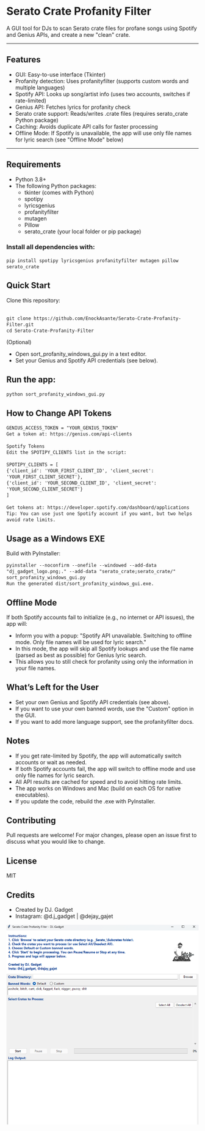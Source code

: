 # Serato Crate Profanity Filter

A GUI tool for DJs to scan Serato crate files for profane songs using Spotify and Genius APIs, and create a new "clean" crate.

---

## Features

- GUI: Easy-to-use interface (Tkinter)
- Profanity detection: Uses profanityfilter (supports custom words and multiple languages)
- Spotify API: Looks up song/artist info (uses two accounts, switches if rate-limited)
- Genius API: Fetches lyrics for profanity check
- Serato crate support: Reads/writes .crate files (requires serato_crate Python package)
- Caching: Avoids duplicate API calls for faster processing
- Offline Mode: If Spotify is unavailable, the app will use only file names for lyric search (see "Offline Mode" below)

---

## Requirements

- Python 3.8+
- The following Python packages:
  - tkinter (comes with Python)
  - spotipy
  - lyricsgenius
  - profanityfilter
  - mutagen
  - Pillow
  - serato_crate (your local folder or pip package)

### Install all dependencies with:
```shell
pip install spotipy lyricsgenius profanityfilter mutagen pillow serato_crate
```


## Quick Start
Clone this repository:
```shell

git clone https://github.com/EnockAsante/Serato-Crate-Profanity-Filter.git
cd Serato-Crate-Profanity-Filter

```

(Optional)
- Open sort_profanity_windows_gui.py in a text editor.
- Set your Genius and Spotify API credentials (see below).

## Run the app:
```shell
python sort_profanity_windows_gui.py
```



## How to Change API Tokens
```
GENIUS_ACCESS_TOKEN = "YOUR_GENIUS_TOKEN"
Get a token at: https://genius.com/api-clients

Spotify Tokens
Edit the SPOTIPY_CLIENTS list in the script:

SPOTIPY_CLIENTS = [
{'client_id': 'YOUR_FIRST_CLIENT_ID', 'client_secret': 'YOUR_FIRST_CLIENT_SECRET'},
{'client_id': 'YOUR_SECOND_CLIENT_ID', 'client_secret': 'YOUR_SECOND_CLIENT_SECRET'}
]

Get tokens at: https://developer.spotify.com/dashboard/applications
Tip: You can use just one Spotify account if you want, but two helps avoid rate limits.
```

## Usage as a Windows EXE
Build with PyInstaller:
```shell
pyinstaller --noconfirm --onefile --windowed --add-data "dj_gadget_logo.png;." --add-data "serato_crate;serato_crate/" sort_profanity_windows_gui.py
Run the generated dist/sort_profanity_windows_gui.exe.

```

## Offline Mode

If both Spotify accounts fail to initialize (e.g., no internet or API issues), the app will:
- Inform you with a popup:
  "Spotify API unavailable. Switching to offline mode. Only file names will be used for lyric search."
- In this mode, the app will skip all Spotify lookups and use the file name (parsed as best as possible) for Genius lyric search.
- This allows you to still check for profanity using only the information in your file names.

## What’s Left for the User

- Set your own Genius and Spotify API credentials (see above).
- If you want to use your own banned words, use the "Custom" option in the GUI.
- If you want to add more language support, see the profanityfilter docs.

## Notes

- If you get rate-limited by Spotify, the app will automatically switch accounts or wait as needed.
- If both Spotify accounts fail, the app will switch to offline mode and use only file names for lyric search.
- All API results are cached for speed and to avoid hitting rate limits.
- The app works on Windows and Mac (build on each OS for native executables).
- If you update the code, rebuild the .exe with PyInstaller.

## Contributing

Pull requests are welcome! For major changes, please open an issue first to discuss what you would like to change.

## License
MIT

## Credits
- Created by DJ. Gadget
- Instagram: @d.j_gadget | @dejay_gajet

![img.png](img.png)